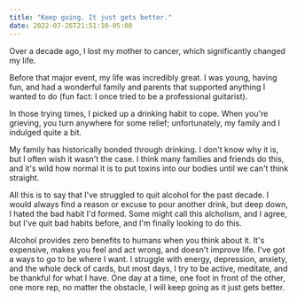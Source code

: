 ```yaml
---
title: "Keep going. It just gets better."
date: 2022-07-26T21:51:10-05:00
---
```


Over a decade ago, I lost my mother to cancer, which significantly changed my life.

Before that major event, my life was incredibly great. I was young, having fun, and had a wonderful family and parents that supported anything I wanted to do (fun fact: I once tried to be a professional guitarist).

In those trying times, I picked up a drinking habit to cope. When you're grieving, you turn anywhere for some relief; unfortunately, my family and I indulged quite a bit.

My family has historically bonded through drinking. I don't know why it is, but I often wish it wasn't the case. I think many families and friends do this, and it's wild how normal it is to put toxins into our bodies until we can't think straight.

All this is to say that I've struggled to quit alcohol for the past decade. I would always find a reason or excuse to pour another drink, but deep down, I hated the bad habit I'd formed. Some might call this alcholism, and I agree, but I've quit bad habits before, and I'm finally looking to do this.

Alcohol provides zero benefits to humans when you think about it. It's expensive, makes you feel and act wrong, and doesn't improve life. I've got a ways to go to be where I want. I struggle with energy, depression, anxiety, and the whole deck of cards, but most days, I try to be active, meditate, and be thankful for what I have. One day at a time, one foot in front of the other, one more rep, no matter the obstacle, I will keep going as it just gets better.
